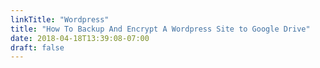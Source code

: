 ```yaml
---
linkTitle: "Wordpress"
title: "How To Backup And Encrypt A Wordpress Site to Google Drive"
date: 2018-04-18T13:39:08-07:00
draft: false
---
```

